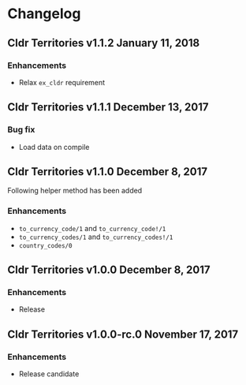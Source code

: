 # Changelog

## Cldr Territories v1.1.2 January 11, 2018

### Enhancements

* Relax `ex_cldr` requirement


## Cldr Territories v1.1.1 December 13, 2017

### Bug fix

* Load data on compile

## Cldr Territories v1.1.0 December 8, 2017

Following helper method has been added

### Enhancements

* `to_currency_code/1` and `to_currency_code!/1`
* `to_currency_codes/1` and `to_currency_codes!/1`
* `country_codes/0`


## Cldr Territories v1.0.0 December 8, 2017

### Enhancements

* Release


## Cldr Territories v1.0.0-rc.0 November 17, 2017

### Enhancements

* Release candidate
